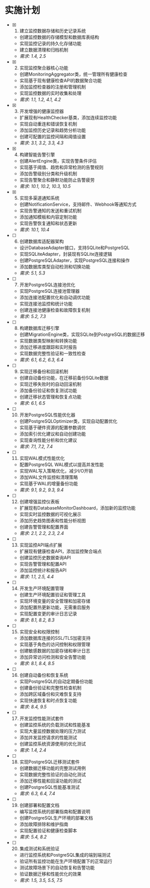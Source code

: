 # 实施计划

- [x] 1. 建立监控数据存储和历史记录系统
  - 创建监控数据的存储模型和数据库表结构
  - 实现监控记录的持久化存储功能
  - 建立数据清理和归档机制
  - _需求: 1.4, 2.5_

- [x] 2. 实现监控聚合器核心功能
  - 创建MonitoringAggregator类，统一管理所有健康检查
  - 实现基于现有健康检查API的数据聚合功能
  - 添加监控检查器的注册和管理机制
  - 实现监控数据的实时收集和处理
  - _需求: 1.1, 1.2, 4.1, 4.2_

- [x] 3. 开发增强的健康监控器
  - 扩展现有HealthChecker基类，添加连续监控功能
  - 实现自动重连和错误恢复机制
  - 添加监控历史记录和趋势分析功能
  - 创建可配置的监控间隔和阈值设置
  - _需求: 3.1, 3.2, 3.3, 4.3_

- [x] 4. 构建智能告警引擎
  - 创建AlertEngine类，实现告警条件评估
  - 实现基于阈值、趋势和异常检测的告警规则
  - 添加告警级别分类和升级机制
  - 实现告警聚合和静默功能防止告警疲劳
  - _需求: 10.1, 10.2, 10.3, 10.5_

- [x] 5. 实现多渠道通知系统
  - 创建NotificationService，支持邮件、Webhook等通知方式
  - 实现告警通知的发送和重试机制
  - 添加通知模板和内容定制功能
  - 实现告警恢复通知和状态更新
  - _需求: 10.1, 10.4_

- [ ] 6. 创建数据库适配器架构
  - 设计DatabaseAdapter接口，支持SQLite和PostgreSQL
  - 实现SQLiteAdapter，封装现有SQLite连接逻辑
  - 创建PostgreSQLAdapter，实现PostgreSQL连接和操作
  - 添加数据库类型自动检测和切换功能
  - _需求: 5.1, 5.3_

- [ ] 7. 开发PostgreSQL连接池优化
  - 实现PostgreSQL连接池管理器
  - 添加连接池配置优化和自动调优功能
  - 实现连接池监控和统计功能
  - 创建连接池健康检查和故障恢复机制
  - _需求: 5.2, 7.3_

- [ ] 8. 构建数据库迁移引擎
  - 创建MigrationEngine类，实现SQLite到PostgreSQL的数据迁移
  - 实现数据类型映射和转换功能
  - 添加迁移进度跟踪和实时报告
  - 实现数据完整性验证和一致性检查
  - _需求: 6.1, 6.2, 6.3, 6.4_

- [ ] 9. 实现迁移备份和回滚机制
  - 创建自动备份功能，在迁移前备份SQLite数据
  - 实现迁移失败时的自动回滚机制
  - 添加备份验证和恢复测试功能
  - 创建迁移状态管理和恢复点功能
  - _需求: 6.1, 6.5_

- [ ] 10. 开发PostgreSQL性能优化器
  - 创建PostgreSQLOptimizer类，实现自动配置优化
  - 实现基于硬件资源的配置参数调优
  - 添加索引优化建议和自动创建功能
  - 实现查询性能分析和优化建议
  - _需求: 7.1, 7.2, 7.4_

- [ ] 11. 实现WAL模式性能优化
  - 配置PostgreSQL WAL模式以提高并发性能
  - 实现WAL写入策略优化，减少I/O开销
  - 添加WAL文件监控和清理策略
  - 实现基于WAL的增量备份功能
  - _需求: 9.1, 9.2, 9.3, 9.4_

- [ ] 12. 创建增强监控仪表板
  - 扩展现有DatabaseMonitorDashboard，添加新的监控功能
  - 实现实时监控数据的可视化展示
  - 添加历史趋势图表和性能分析视图
  - 创建告警管理和配置界面
  - _需求: 2.1, 2.2, 2.3, 2.4_

- [ ] 13. 实现监控API端点扩展
  - 扩展现有健康检查API，添加监控聚合端点
  - 创建监控历史数据查询API
  - 实现告警管理和配置API
  - 添加监控统计和报告API
  - _需求: 1.1, 2.5, 4.4_

- [ ] 14. 开发生产环境配置管理
  - 创建生产环境配置验证和管理工具
  - 实现环境变量的安全管理和加密存储
  - 添加配置热更新功能，无需重启服务
  - 实现配置变更的审计日志记录
  - _需求: 8.1, 8.2, 8.3_

- [ ] 15. 实现安全和权限控制
  - 添加数据库连接的SSL/TLS加密支持
  - 实现基于角色的访问控制和权限管理
  - 创建敏感数据的加密存储和审计日志
  - 添加异常访问检测和安全告警功能
  - _需求: 8.1, 8.4, 8.5_

- [ ] 16. 创建自动备份和恢复系统
  - 实现PostgreSQL的自动定期备份功能
  - 创建备份验证和完整性检查机制
  - 添加跨区域备份和灾难恢复支持
  - 实现快速恢复和时点恢复功能
  - _需求: 8.4, 9.5_

- [ ] 17. 开发监控性能测试套件
  - 创建监控系统的负载测试和性能基准
  - 实现大量监控数据处理的压力测试
  - 添加并发监控请求的性能测试
  - 创建监控系统资源使用的优化测试
  - _需求: 1.4, 2.4_

- [ ] 18. 实现PostgreSQL迁移测试套件
  - 创建数据迁移功能的完整测试用例
  - 实现数据完整性验证的自动化测试
  - 添加迁移性能和回滚功能的测试
  - 创建PostgreSQL性能基准测试
  - _需求: 6.3, 6.4, 7.4_

- [ ] 19. 创建部署和配置文档
  - 编写监控系统的部署指南和配置说明
  - 创建PostgreSQL生产环境的部署文档
  - 添加故障排除和维护指南
  - 实现配置验证和健康检查脚本
  - _需求: 5.4, 8.2_

- [ ] 20. 集成测试和系统验证
  - 进行监控系统和PostgreSQL集成的端到端测试
  - 验证所有监控功能在生产环境配置下的正常运行
  - 测试故障场景下的自动恢复和告警功能
  - 验证数据迁移和性能优化的效果
  - _需求: 1.5, 3.5, 5.5, 7.5_